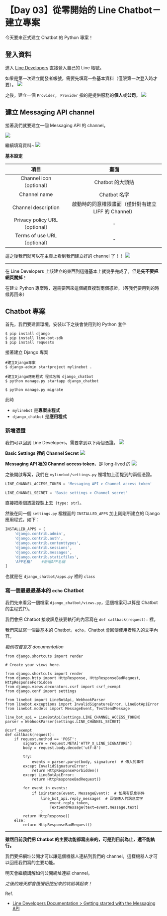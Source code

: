 # 【Day 03】從零開始的 Line Chatbot－建立專案

今天要來正式建立 Chatbot 的 Python 專案！

## 登入資料

進入 [Line Developers](https://developers.line.biz/zh-hant/) 直接登入自己的 Line 帳號。

如果是第一次建立開發者帳號，需要先填寫一些基本資料（僅限第一次登入時才要）。
![](https://i.imgur.com/h0G4wv7.png)

之後，建立一個 `Provider`。
`Provider` 指的是提供服務的**個人**或**公司**。
![](https://i.imgur.com/XFlLIEm.png)


## 建立 Messaging API channel

接著我們就要建立一個 Messaging API 的 channel。

![](https://i.imgur.com/bqL33Ks.png)

繼續填寫資料~
![](https://i.imgur.com/odQQGRJ.png)

**基本設定**

| 項目 | 畫面 |
| :--: | :--: | 
| Channel icon（optional）| Chatbot 的大頭貼 |
| Channel name | Chatbot 名字 |
| Channel description | 啟動時的同意權限畫面（僅針對有建立 LIFF 的 Channel） |
| Privacy policy URL（optional） | - |
| Terms of use URL（optional） | - |
 
這之後我們就可以在主頁上看到我們建立好的 channel 了！！
![](https://i.imgur.com/VWEbmBD.png)

---

在 Line Developers 上該建立的東西到這邊基本上就幾乎完成了，但是**先不要把網頁關掉**！

在建立 Python 專案時，還需要回來這個網頁複製兩個憑證。（等我們要用到的時候再回來）

## Chatbot 專案

首先，我們要建置環境，安裝以下之後會使用到的 Python 套件

```
$ pip install django
$ pip install line-bot-sdk
$ pip install requests
```

接著建立 Django 專案

```
#建立Django專案
$ django-admin startproject mylinebot .

#建立Django應用程式 程式名稱 django_chatbot
$ python manage.py startapp django_chatbot

$ python manage.py migrate  
```

此時
- `mylinebot` 是**專案主程式**
- `django_chatbot` 是**應用程式**

### 新增憑證

我們可以回到 Line Developers，需要拿到以下兩個憑證。
![](https://i.imgur.com/SDZjIyi.png)

**Basic Settings 裡的 Channel Secret**
![](https://i.imgur.com/VQ45VXl.png)

**Messaging API 裡的 Channel access token**，是 long-lived 的
![](https://i.imgur.com/5uUD8Zl.png)


之後開啟專案，我們在 `mylinebot/settings.py` 裡增加上面提到的兩個憑證。

```python
LINE_CHANNEL_ACCESS_TOKEN = 'Messaging API > Channel access token'

LINE_CHANNEL_SECRET = 'Basic settings > Channel secret'
```
直接把兩個憑證複製上去（`type: str`）。

然後在同一個 `settings.py` 檔裡面的 `INSTALLED_APPS` 加上剛剛所建立的 Django 應用程式，如下：
```python
INSTALLED_APPS = [
    'django.contrib.admin',
    'django.contrib.auth',
    'django.contrib.contenttypes',
    'django.contrib.sessions',
    'django.contrib.messages',
    'django.contrib.staticfiles',    
    'APP名稱'    #新增APP名稱
]
```

也就是在 `django_chatbot/apps.py` 裡的 `class`

### 寫一個最最最基本的 `echo` Chatbot

我們先來看另一個檔案 `django_chatbot/views.py`，這個檔案可以算是 Chatbot 的主程式(?)。

我們會把 Chatbot 接收訊息後要執行的內容寫在 `def callback(request):` 裡。


我們來試寫一個最基本的 Chatbot，`echo`，Chatbot 會回傳使用者輸入的文字內容。

*範例取自官方 documentation*

```python=
from django.shortcuts import render

# Create your views here.

from django.shortcuts import render
from django.http import HttpResponse, HttpResponseBadRequest, HttpResponseForbidden
from django.views.decorators.csrf import csrf_exempt
from django.conf import settings

from linebot import LineBotApi, WebhookParser
from linebot.exceptions import InvalidSignatureError, LineBotApiError
from linebot.models import MessageEvent, TextSendMessage

line_bot_api = LineBotApi(settings.LINE_CHANNEL_ACCESS_TOKEN)
parser = WebhookParser(settings.LINE_CHANNEL_SECRET)

@csrf_exempt
def callback(request):
    if request.method == 'POST':
        signature = request.META['HTTP_X_LINE_SIGNATURE']
        body = request.body.decode('utf-8')

        try:
            events = parser.parse(body, signature)  # 傳入的事件
        except InvalidSignatureError:
            return HttpResponseForbidden()
        except LineBotApiError:
            return HttpResponseBadRequest()

        for event in events:
            if isinstance(event, MessageEvent):  # 如果有訊息事件
                line_bot_api.reply_message(  # 回復傳入的訊息文字
                    event.reply_token,
                    TextSendMessage(text=event.message.text)
                )
        return HttpResponse()
    else:
        return HttpResponseBadRequest()
```

---

**雖然目前我們把 Chatbot 的主要功能都寫出來的，可是到目前為止，還不能執行。**

我們要把網址公開才可以讓這個機器人連結到我們的 channel，這樣機器人才可以回應我們寫的主要功能。

明天會繼續講解如何公開網址連結 channel。


*之後的幾天都會慢慢把挖出來的坑給填起來！*


Ref.

- [Line Developers Documentation > Getting started with the Messaging API](https://developers.line.biz/en/docs/messaging-api/getting-started/)
